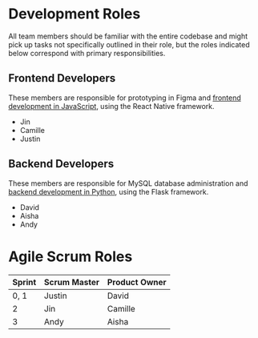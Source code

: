 # Development Roles

All team members should be familiar with the entire codebase and might pick up tasks not specifically outlined in their role, but the roles indicated below correspond with primary responsibilities.

## Frontend Developers

These members are responsible for prototyping in Figma and [frontend development in JavaScript](/frontend/), using the React Native framework.

* Jin
* Camille
* Justin

## Backend Developers

These members are responsible for MySQL database administration and [backend development in Python](/backend/), using the Flask framework.

* David
* Aisha
* Andy

# Agile Scrum Roles

| Sprint | Scrum Master | Product Owner |
| ------ | ------------ | ------------- |
| 0, 1   | Justin       | David         |
| 2      | Jin          | Camille       |
| 3      | Andy         | Aisha         |
